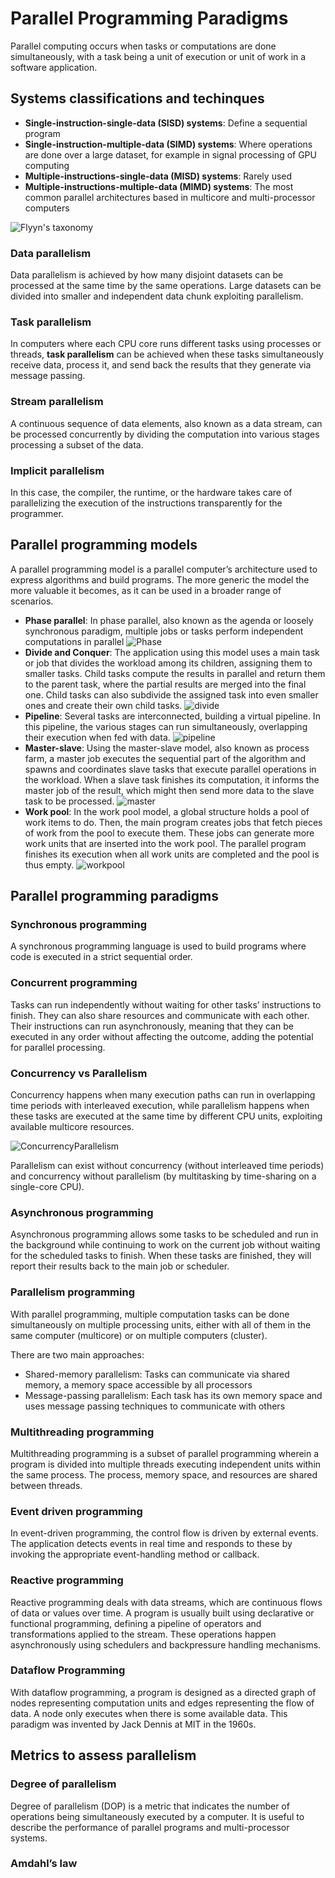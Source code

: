 # Parallel Programming Paradigms

Parallel computing occurs when tasks or computations are done simultaneously, with a task being a unit of execution or unit of work in a software application.

## Systems classifications and techinques

- **Single-instruction-single-data (SISD) systems**: Define a sequential program
- **Single-instruction-multiple-data (SIMD) systems**: Where operations are done over a large
dataset, for example in signal processing of GPU computing
-  **Multiple-instructions-single-data (MISD) systems**: Rarely used
- **Multiple-instructions-multiple-data (MIMD) systems**: The most common parallel architectures
based in multicore and multi-processor computers

![Flyyn's taxonomy](./images/flynnstaxonomy.png)

### Data parallelism

Data parallelism is achieved by how many disjoint datasets can be processed at the same time by the same operations. Large datasets can be divided into smaller and independent data chunk exploiting parallelism.

### Task parallelism

In computers where each CPU core runs different tasks using processes or threads, **task parallelism** can be achieved when these tasks simultaneously receive data, process it, and send back the results that they generate via message passing.

### Stream parallelism

A continuous sequence of data elements, also known as a data stream, can be processed concurrently by dividing the computation into various stages processing a subset of the data.

### Implicit parallelism

In this case, the compiler, the runtime, or the hardware takes care of parallelizing the execution of the instructions transparently for the programmer.

## Parallel programming models

A parallel programming model is a parallel computer’s architecture used to express algorithms and build programs. The more generic the model the more valuable it becomes, as it can be used in a broader range of scenarios.

- **Phase parallel**: In phase parallel, also known as the agenda or loosely synchronous paradigm, multiple jobs or tasks perform independent computations in parallel
![Phase](./images/phase.png)
- **Divide and Conquer**: The application using this model uses a main task or job that divides the workload among its children, assigning them to smaller tasks. Child tasks compute the results in parallel and return them to the parent task, where the partial results are merged into the final one. Child tasks can also subdivide the assigned task into even smaller ones and create their own child tasks.
![divide](./images/dividenconquer.png)
- **Pipeline**: Several tasks are interconnected, building a virtual pipeline. In this pipeline, the various stages can run simultaneously, overlapping their execution when fed with data.
![pipeline](./images/pipeline.png)
- **Master-slave**: Using the master-slave model, also known as process farm, a master job executes the sequential part of the algorithm and spawns and coordinates slave tasks that execute parallel operations in the workload. When a slave task finishes its computation, it informs the master job of the result, which might then send more data to the slave task to be processed.
![master](./images/masterslave.png)
- **Work pool**: In the work pool model, a global structure holds a pool of work items to do. Then, the main program creates jobs that fetch pieces of work from the pool to execute them. These jobs can generate more work units that are inserted into the work pool. The parallel program finishes its execution when all work units are completed and the pool is thus empty. 
![workpool](./images/workpool.png)

## Parallel programming paradigms

### Synchronous programming 

A synchronous programming language is used to build programs where code is executed in a strict sequential order.

### Concurrent programming

Tasks can run independently without waiting for other tasks’ instructions to finish. They can also share resources and communicate with each other. Their instructions can run asynchronously, meaning that they can be executed in any order without affecting the outcome, adding the potential for parallel processing.

### Concurrency vs Parallelism

Concurrency happens when many execution paths can run in overlapping time periods with interleaved execution, while parallelism happens when these tasks are executed at the same time by different CPU units, exploiting available multicore resources.

![ConcurrencyParallelism](./images/workpool.png)

Parallelism can exist without concurrency (without interleaved time periods) and concurrency without parallelism (by multitasking by time-sharing on a single-core CPU).

### Asynchronous programming

Asynchronous programming allows some tasks to be scheduled and run in the background while continuing to work on the current job without waiting for the scheduled tasks to finish. When these tasks are finished, they will report their results back to the main job or scheduler.

### Parallelism programming

With parallel programming, multiple computation tasks can be done simultaneously on multiple processing units, either with all of them in the same computer (multicore) or on multiple computers (cluster).

There are two main approaches:
- Shared-memory parallelism: Tasks can communicate via shared memory, a memory space
accessible by all processors
- Message-passing parallelism: Each task has its own memory space and uses message passing
techniques to communicate with others

### Multithreading programming 

Multithreading programming is a subset of parallel programming wherein a program is divided into multiple threads executing independent units within the same process. The process, memory space, and resources are shared between threads.

### Event driven programming 

In event-driven programming, the control flow is driven by external events. The application detects events in real time and responds to these by invoking the appropriate event-handling method or callback.

### Reactive programming 

Reactive programming deals with data streams, which are continuous flows of data or values over time. A program is usually built using declarative or functional programming, defining a pipeline of operators and transformations applied to the stream. These operations happen asynchronously using schedulers and backpressure handling mechanisms.

### Dataflow Programming

With dataflow programming, a program is designed as a directed graph of nodes representing computation units and edges representing the flow of data. A node only executes when there is some available data. This paradigm was invented by Jack Dennis at MIT in the 1960s.

## Metrics to assess parallelism

### Degree of parallelism

Degree of parallelism (DOP) is a metric that indicates the number of operations being simultaneously executed by a computer. It is useful to describe the performance of parallel programs and multi-processor systems.

### Amdahl’s law
